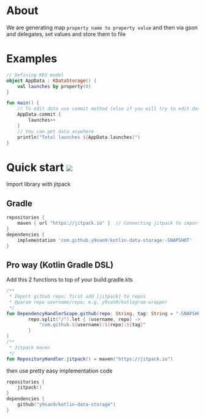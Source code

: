 # About
We are generating map `property name to property value` and then via gson and delegates, set values and store them to file
# Examples
```kotlin
// Defining KDS model 
object AppData : KDataStorage() {
    val launches by property(0)
}

fun main() {
    // To edit data use commit method (else if you will try to edit data, TransactionError will be thrown)
    AppData.commit {
        launches++
    }
    // You can get data anywhere
    println("Total launches ${AppData.launches}")
}
```
# Quick start [![](https://jitpack.io/v/y9san9/kotlin-data-storage.svg)](https://jitpack.io/#y9san9/kotlin-data-storage)
Import library with jitpack
## Gradle
```gradle
repositories {
    maven { url "https://jitpack.io" }  // Connecting jitpack to import github repos
}
dependencies {
    implementation 'com.github.y9san9:kotlin-data-storage:-SNAPSHOT'
}
```
## Pro way (Kotlin Gradle DSL)
Add this 2 functions to top of your build.gradle.kts
```kotlin
/**
 * Import github repo; first add [jitpack] to repos
 * @param repo username/repo; e.g. y9san9/kotlogram-wrapper
 */
fun DependencyHandlerScope.github(repo: String, tag: String = "-SNAPSHOT") = implementation(
        repo.split("/").let { (username, repo) ->
            "com.github.${username}:${repo}:${tag}"
        }
)
/**
 * Jitpack maven
 */
fun RepositoryHandler.jitpack() = maven("https://jitpack.io")
```
then use pretty easy implementation code
```kotlin
repositories {
    jitpack()
}
dependencies {
    github("y9san9/kotlin-data-storage")
}
```
